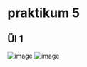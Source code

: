 # praktikum 5
## Ül 1
![image](https://github.com/MarkusMannil/Andmeturve_mannil/assets/83127947/94b52120-8a31-44fe-bc1c-f36d842d338f)
![image](https://github.com/MarkusMannil/Andmeturve_mannil/assets/83127947/2ca541ea-2c6a-490b-a09a-a2f8222e4f53)
